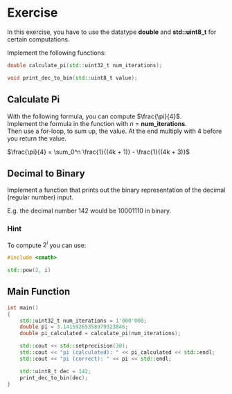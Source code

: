 # Exercise

In this exercise, you have to use the datatype **double** and **std::uint8_t** for certain computations.

Implement the following functions:

```cpp
double calculate_pi(std::uint32_t num_iterations);

void print_dec_to_bin(std::uint8_t value);
```

## Calculate Pi

With the following formula, you can compute $\frac{\pi}{4}$.  
Implement the formula in the function with $n$ = **num_iterations**.  
Then use a for-loop, to sum up, the value.
At the end multiply with 4 before you return the value.

$\frac{\pi}{4} = \sum_0^n \frac{1}{(4k + 1)} - \frac{1}{(4k + 3)}$

## Decimal to Binary

Implement a function that prints out the binary representation of the decimal (regular number) input.

E.g. the decimal number 142 would be 10001110 in binary.

### Hint

To compute $2^i$ you can use:

```cpp
#include <cmath>

std::pow(2, i)
```

## Main Function

```cpp
int main()
{
    std::uint32_t num_iterations = 1'000'000;
    double pi = 3.14159265358979323846;
    double pi_calculated = calculate_pi(num_iterations);

    std::cout << std::setprecision(30);
    std::cout << "pi (calculated): " << pi_calculated << std::endl;
    std::cout << "pi (correct): " << pi << std::endl;

    std::uint8_t dec = 142;
    print_dec_to_bin(dec);
}
```
